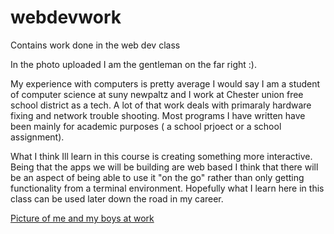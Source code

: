 # webdevwork
Contains work done in the web dev class

In the photo uploaded I am the gentleman on the far right :).

My experience with computers is pretty average I would say I am a student of computer science at suny newpaltz and I work at Chester union free school district as a tech. A lot of that work deals with primaraly hardware fixing and network trouble shooting. Most programs I have written have been mainly for academic purposes ( a school prjoect or a school assignment). 

What I think Ill learn in this course is creating something more interactive. Being that the apps we will be building are web based I think that there will be an aspect of being able to use it "on the go" rather than only getting functionality from a terminal environment.  Hopefully what I learn here in this class can be used later down the road in my career.   

[Picture of me and my boys at work](./assets/chesterTechTeam.jpeg)